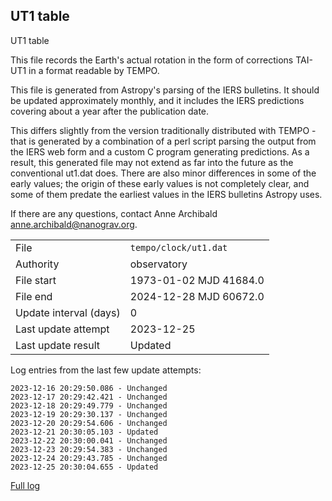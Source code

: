 
## UT1 table

UT1 table

This file records the Earth's actual rotation in the form of
corrections TAI-UT1 in a format readable by TEMPO.

This file is generated from Astropy's parsing of the IERS
bulletins. It should be updated approximately monthly, and it
includes the IERS predictions covering about a year after the
publication date.

This differs slightly from the version traditionally distributed
with TEMPO - that is generated by a combination of a perl script
parsing the output from the IERS web form and a custom C program
generating predictions. As a result, this generated file may not
extend as far into the future as the conventional ut1.dat does.
There are also minor differences in some of the early values; the
origin of these early values is not completely clear, and some of
them predate the earliest values in the IERS bulletins Astropy uses.

If there are any questions, contact Anne Archibald
<anne.archibald@nanograv.org>.

|     |     |
|:--- |:--- |
| File | `tempo/clock/ut1.dat` |
| Authority | observatory |
| File start | 1973-01-02 MJD 41684.0 |
| File end | 2024-12-28 MJD 60672.0 |
| Update interval (days) | 0 |
| Last update attempt | 2023-12-25 |
| Last update result | Updated |

Log entries from the last few update attempts:
```
2023-12-16 20:29:50.086 - Unchanged
2023-12-17 20:29:42.421 - Unchanged
2023-12-18 20:29:49.779 - Unchanged
2023-12-19 20:29:30.137 - Unchanged
2023-12-20 20:29:54.606 - Unchanged
2023-12-21 20:30:05.103 - Updated
2023-12-22 20:30:00.041 - Unchanged
2023-12-23 20:29:54.383 - Unchanged
2023-12-24 20:29:43.785 - Unchanged
2023-12-25 20:30:04.655 - Updated
```
[Full log](https://raw.githubusercontent.com/ipta/pulsar-clock-corrections/main/log/tempo/clock/ut1.dat.log)
